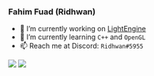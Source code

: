 ### Fahim Fuad (Ridhwan)

- 🔭 I’m currently working on [LightEngine](https://github.com/FahimFuad/LightEngine)
- 🌱 I’m currently learning `C++` and `OpenGL`
- 📫 Reach me at Discord: `Ridhwan#5955`

![](https://github-readme-stats.vercel.app/api/top-langs/?username=FahimFuad) ![](https://github-readme-stats.vercel.app/api/?username=FahimFuad)
